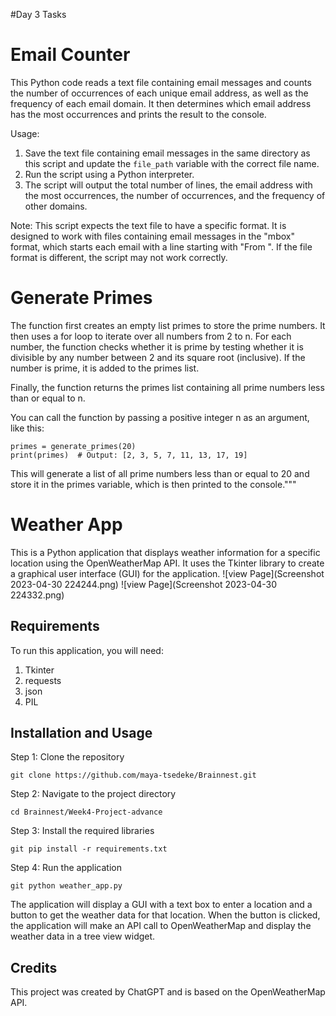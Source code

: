 #Day 3 Tasks
# Email Counter

This Python code reads a text file containing email messages and counts the number of occurrences of each unique email address, as well as the frequency of each email domain. It then determines which email address has the most occurrences and prints the result to the console.

Usage:
1. Save the text file containing email messages in the same directory as this script and update the `file_path` variable with the correct file name.
2. Run the script using a Python interpreter.
3. The script will output the total number of lines, the email address with the most occurrences, the number of occurrences, and the frequency of other domains.

Note:
This script expects the text file to have a specific format. It is designed to work with files containing email messages in the "mbox" format, which starts each email with a line starting with "From ". If the file format is different, the script may not work correctly.
# Generate Primes
The function first creates an empty list primes to store the prime numbers.
 It then uses a for loop to iterate over all numbers from 2 to n. For each number, 
 the function checks whether it is prime by testing whether it is divisible by any number between 2 and its square root (inclusive). 
 If the number is prime, it is added to the primes list.

Finally, the function returns the primes list containing all prime numbers less than or equal to n.

You can call the function by passing a positive integer n as an argument, like this:

    primes = generate_primes(20)
    print(primes)  # Output: [2, 3, 5, 7, 11, 13, 17, 19]

This will generate a list of all prime numbers less than or equal to 20 and store it in the primes 
variable, which is then printed to the console."""

# Weather App
This is a Python application that displays weather information for a specific location using the OpenWeatherMap API. It uses the Tkinter library to create a graphical user interface (GUI) for the application.
![view Page](Screenshot 2023-04-30 224244.png)
![view Page](Screenshot 2023-04-30 224332.png)
## Requirements
To run this application, you will need:

1. Tkinter
2. requests
3. json
4. PIL
## Installation and Usage
Step 1: Clone the repository
```'
git clone https://github.com/maya-tsedeke/Brainnest.git
````
Step 2: Navigate to the project directory
```'
cd Brainnest/Week4-Project-advance
````
Step 3: Install the required libraries
```'
git pip install -r requirements.txt
````
Step 4: Run the application
```'
git python weather_app.py
````
The application will display a GUI with a text box to enter a location and a button to get the weather data for that location. When the button is clicked, the application will make an API call to OpenWeatherMap and display the weather data in a tree view widget.

## Credits
This project was created by ChatGPT and is based on the OpenWeatherMap API.